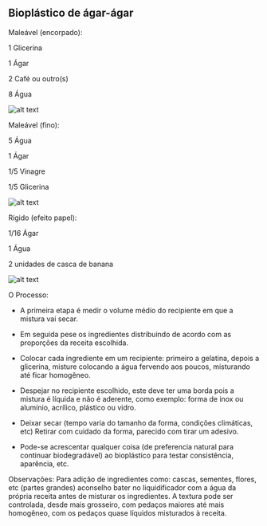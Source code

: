 ## Bioplástico de ágar-ágar

Maleável (encorpado):

1 Glicerina

1 Ágar

2 Café ou outro(s)

8 Água

![alt text](https://github.com/instituto-hub/Bootcamp-Ind-textil/blob/master/Turma%20%231/Imagens/61641725_882689792070631_5202702728429568000_o.jpg)


Maleável (fino):

5 Água

1 Ágar

1/5 Vinagre

1/5 Glicerina

![alt text](https://github.com/instituto-hub/Bootcamp-Ind-textil/blob/master/Turma%20%231/Imagens/61604849_882691528737124_6979173301671165952_o.jpg)


Rígido (efeito papel):

1/16 Ágar

1 Água

2 unidades de casca de banana

![alt text](https://github.com/instituto-hub/Bootcamp-Ind-textil/blob/master/Turma%20%231/Imagens/61103658_882689222070688_225217476433018880_o.jpg)



O Processo:
- A primeira etapa é medir o volume médio do recipiente em que a mistura vai secar.

- Em seguida pese os ingredientes distribuindo de acordo com as proporções da receita escolhida.

- Colocar cada ingrediente em um recipiente: primeiro a gelatina, depois a glicerina, misture colocando a água fervendo aos poucos, misturando até ficar
homogêneo.

- Despejar no recipiente escolhido, este deve ter uma borda pois a mistura é líquida e não é aderente, como exemplo: forma de inox ou alumínio, acrílico,
plástico ou vidro.

- Deixar secar (tempo varia do tamanho da forma, condições climáticas, etc) Retirar com cuidado da forma, parecido com tirar um adesivo.

+ Pode-se acrescentar qualquer coisa (de preferencia natural para continuar biodegradável) ao bioplástico para testar consistência, aparência, etc.


Observações:
Para adição de ingredientes como: cascas, sementes, flores, etc (partes grandes) aconselho bater no liquidificador com a água da própria receita antes de misturar os ingredientes. A textura pode ser controlada, desde mais grosseiro, com pedaços maiores até mais homogêneo, com os pedaços quase líquidos misturados à receita.
